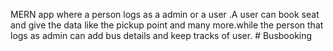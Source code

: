 MERN app where a person logs as a admin or a user .A user can book seat and give the data like the pickup point and many more.while the person that logs as admin can add bus details and keep tracks of user.
#   B u s b o o k i n g  
 